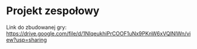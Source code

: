 # Projekt zespołowy

Link do zbudowanej gry: https://drive.google.com/file/d/1NIqeukhiPrCOOF1uNx9PKnW6xVQlNlWn/view?usp=sharing
